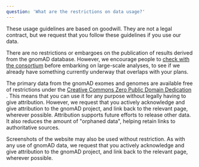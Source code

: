 ```yaml
---
question: 'What are the restrictions on data usage?'
---
```


These usage guidelines are based on goodwill. They are not a legal contract, but we request that you follow these guidelines if you use our data.

There are no restrictions or embargoes on the publication of results derived from the gnomAD database. However, we encourage people to [check with the consortium](mailto:gnomad@broadinstitute.org) before embarking on large-scale analyses, to see if we already have something currently underway that overlaps with your plans.

The primary data from the gnomAD exomes and genomes are available free of restrictions under the [Creative Commons Zero Public Domain Dedication](https://creativecommons.org/publicdomain/zero/1.0/) . This means that you can use it for any purpose without legally having to give attribution. However, we request that you actively acknowledge and give attribution to the gnomAD project, and link back to the relevant page, wherever possible. Attribution supports future efforts to release other data. It also reduces the amount of "orphaned data", helping retain links to authoritative sources.

Screenshots of the website may also be used without restriction. As with any use of gnomAD data, we request that you actively acknowledge and give attribution to the gnomAD project, and link back to the relevant page, wherever possible.

